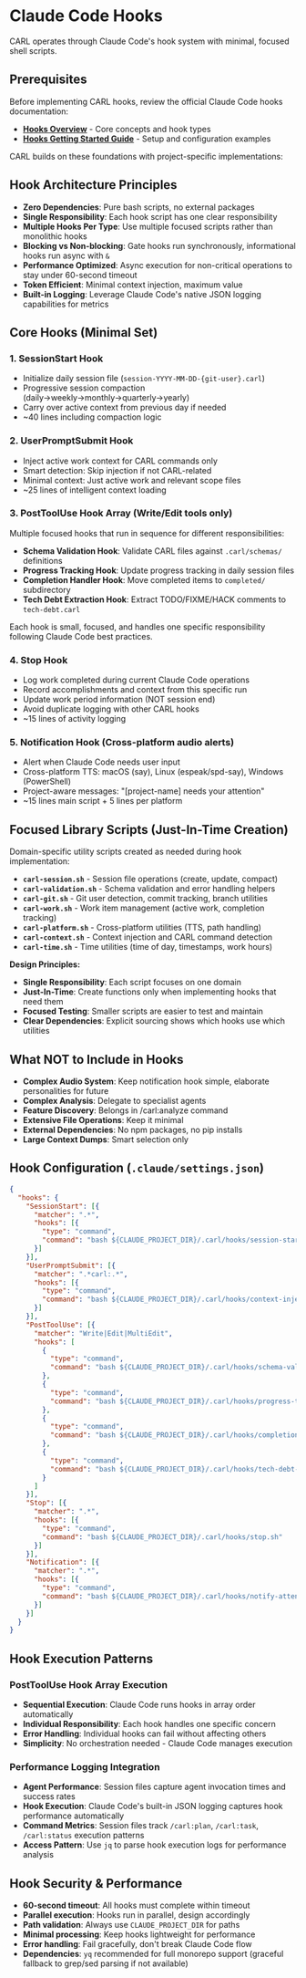 # Claude Code Hooks

CARL operates through Claude Code's hook system with minimal, focused shell scripts.

## Prerequisites

Before implementing CARL hooks, review the official Claude Code hooks documentation:
- **[Hooks Overview](https://docs.anthropic.com/en/docs/claude-code/hooks)** - Core concepts and hook types
- **[Hooks Getting Started Guide](https://docs.anthropic.com/en/docs/claude-code/hooks-guide)** - Setup and configuration examples

CARL builds on these foundations with project-specific implementations:

## Hook Architecture Principles
- **Zero Dependencies**: Pure bash scripts, no external packages
- **Single Responsibility**: Each hook script has one clear responsibility
- **Multiple Hooks Per Type**: Use multiple focused scripts rather than monolithic hooks
- **Blocking vs Non-blocking**: Gate hooks run synchronously, informational hooks run async with `&`
- **Performance Optimized**: Async execution for non-critical operations to stay under 60-second timeout
- **Token Efficient**: Minimal context injection, maximum value
- **Built-in Logging**: Leverage Claude Code's native JSON logging capabilities for metrics

## Core Hooks (Minimal Set)

### 1. SessionStart Hook
- Initialize daily session file (`session-YYYY-MM-DD-{git-user}.carl`)
- Progressive session compaction (daily→weekly→monthly→quarterly→yearly)
- Carry over active context from previous day if needed
- ~40 lines including compaction logic

### 2. UserPromptSubmit Hook
- Inject active work context for CARL commands only
- Smart detection: Skip injection if not CARL-related
- Minimal context: Just active work and relevant scope files
- ~25 lines of intelligent context loading

### 3. PostToolUse Hook Array (Write/Edit tools only)
Multiple focused hooks that run in sequence for different responsibilities:
- **Schema Validation Hook**: Validate CARL files against `.carl/schemas/` definitions
- **Progress Tracking Hook**: Update progress tracking in daily session files  
- **Completion Handler Hook**: Move completed items to `completed/` subdirectory
- **Tech Debt Extraction Hook**: Extract TODO/FIXME/HACK comments to `tech-debt.carl`

Each hook is small, focused, and handles one specific responsibility following Claude Code best practices.

### 4. Stop Hook
- Log work completed during current Claude Code operations
- Record accomplishments and context from this specific run
- Update work period information (NOT session end)
- Avoid duplicate logging with other CARL hooks
- ~15 lines of activity logging

### 5. Notification Hook (Cross-platform audio alerts)
- Alert when Claude Code needs user input
- Cross-platform TTS: macOS (say), Linux (espeak/spd-say), Windows (PowerShell)
- Project-aware messages: "[project-name] needs your attention"
- ~15 lines main script + 5 lines per platform

## Focused Library Scripts (Just-In-Time Creation)
Domain-specific utility scripts created as needed during hook implementation:

- **`carl-session.sh`** - Session file operations (create, update, compact)
- **`carl-validation.sh`** - Schema validation and error handling helpers
- **`carl-git.sh`** - Git user detection, commit tracking, branch utilities
- **`carl-work.sh`** - Work item management (active work, completion tracking)
- **`carl-platform.sh`** - Cross-platform utilities (TTS, path handling)
- **`carl-context.sh`** - Context injection and CARL command detection
- **`carl-time.sh`** - Time utilities (time of day, timestamps, work hours)

**Design Principles:**
- **Single Responsibility**: Each script focuses on one domain
- **Just-In-Time**: Create functions only when implementing hooks that need them
- **Focused Testing**: Smaller scripts are easier to test and maintain
- **Clear Dependencies**: Explicit sourcing shows which hooks use which utilities

## What NOT to Include in Hooks
- **Complex Audio System**: Keep notification hook simple, elaborate personalities for future
- **Complex Analysis**: Delegate to specialist agents
- **Feature Discovery**: Belongs in /carl:analyze command
- **Extensive File Operations**: Keep it minimal
- **External Dependencies**: No npm packages, no pip installs
- **Large Context Dumps**: Smart selection only

## Hook Configuration (`.claude/settings.json`)
```json
{
  "hooks": {
    "SessionStart": [{
      "matcher": ".*",
      "hooks": [{
        "type": "command",
        "command": "bash ${CLAUDE_PROJECT_DIR}/.carl/hooks/session-start.sh"
      }]
    }],
    "UserPromptSubmit": [{
      "matcher": ".*carl:.*",
      "hooks": [{
        "type": "command",
        "command": "bash ${CLAUDE_PROJECT_DIR}/.carl/hooks/context-inject.sh"
      }]
    }],
    "PostToolUse": [{
      "matcher": "Write|Edit|MultiEdit",
      "hooks": [
        {
          "type": "command", 
          "command": "bash ${CLAUDE_PROJECT_DIR}/.carl/hooks/schema-validate.sh"
        },
        {
          "type": "command", 
          "command": "bash ${CLAUDE_PROJECT_DIR}/.carl/hooks/progress-track.sh"
        },
        {
          "type": "command", 
          "command": "bash ${CLAUDE_PROJECT_DIR}/.carl/hooks/completion-handler.sh"
        },
        {
          "type": "command", 
          "command": "bash ${CLAUDE_PROJECT_DIR}/.carl/hooks/tech-debt-extract.sh"
        }
      ]
    }],
    "Stop": [{
      "matcher": ".*",
      "hooks": [{
        "type": "command",
        "command": "bash ${CLAUDE_PROJECT_DIR}/.carl/hooks/stop.sh"
      }]
    }],
    "Notification": [{
      "matcher": ".*",
      "hooks": [{
        "type": "command",
        "command": "bash ${CLAUDE_PROJECT_DIR}/.carl/hooks/notify-attention.sh"
      }]
    }]
  }
}
```

## Hook Execution Patterns

### PostToolUse Hook Array Execution
- **Sequential Execution**: Claude Code runs hooks in array order automatically
- **Individual Responsibility**: Each hook handles one specific concern
- **Error Handling**: Individual hooks can fail without affecting others
- **Simplicity**: No orchestration needed - Claude Code manages execution

### Performance Logging Integration
- **Agent Performance**: Session files capture agent invocation times and success rates
- **Hook Execution**: Claude Code's built-in JSON logging captures hook performance automatically
- **Command Metrics**: Session files track `/carl:plan`, `/carl:task`, `/carl:status` execution patterns
- **Access Pattern**: Use `jq` to parse hook execution logs for performance analysis

## Hook Security & Performance
- **60-second timeout**: All hooks must complete within timeout
- **Parallel execution**: Hooks run in parallel, design accordingly
- **Path validation**: Always use `CLAUDE_PROJECT_DIR` for paths
- **Minimal processing**: Keep hooks lightweight for performance
- **Error handling**: Fail gracefully, don't break Claude Code flow
- **Dependencies**: `yq` recommended for full monorepo support (graceful fallback to grep/sed parsing if not available)